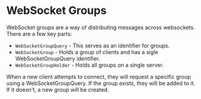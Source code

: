 ﻿# WebSocket Groups
WebSocket groups are a way of distributing messages across websockets. There are a few key parts:

* ``WebSocketGroupQuery`` - This serves as an identifier for groups.
* ``WebSocketGroup`` - Holds a group of clients and has a sigle WebSocketGroupQuery identifier.
* ``WebSocketGroupHolder`` - Holds all groups on a single server.

When a new client attempts to connect, they will request a specific group using a WebSocketGroupQuery. If the group exists, they will be added to it. If it doesn't, a new group will be created.